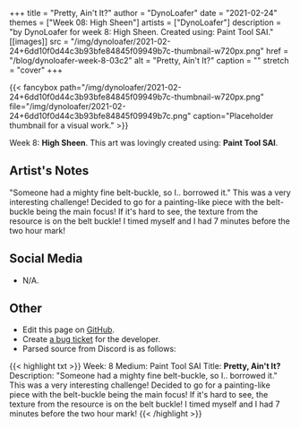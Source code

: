 +++
title =       "Pretty, Ain't It?"
author =      "DynoLoafer"
date =        "2021-02-24"
themes =      ["Week 08: High Sheen"]
artists =     ["DynoLoafer"]
description = "by DynoLoafer for week 8: High Sheen. Created using: Paint Tool SAI."
[[images]]
      src = "/img/dynoloafer/2021-02-24+6dd10f0d44c3b93bfe84845f09949b7c-thumbnail-w720px.png"
      href = "/blog/dynoloafer-week-8-03c2"
      alt = "Pretty, Ain't It?"
      caption = ""
      stretch = "cover"
+++


{{< fancybox path="/img/dynoloafer/2021-02-24+6dd10f0d44c3b93bfe84845f09949b7c-thumbnail-w720px.png" file="/img/dynoloafer/2021-02-24+6dd10f0d44c3b93bfe84845f09949b7c.png" caption="Placeholder thumbnail for a visual work." >}}


Week 8: **High Sheen**. This art was lovingly created using: **Paint Tool SAI**.

## Artist's Notes

"Someone had a mighty fine belt-buckle, so I.. borrowed it."
This was a very interesting challenge! Decided to go for a painting-like piece with the belt-buckle being the main focus! If it's hard to see, the texture from the resource is on the belt buckle! I timed myself and I had 7 minutes before the two hour mark!

## Social Media

- N/A.

## Other

- Edit this page on [GitHub](https://github.com/teaminkling/web-refresh/edit/main/content/blog/dynoloafer-week-8-03c2.md).
- Create [a bug ticket](https://github.com/teaminkling/web-refresh/issues/new?assignees=&labels=bug&template=problem-report.md&title=) for the developer.
- Parsed source from Discord is as follows:

{{< highlight txt >}}
Week: 8
Medium: Paint Tool SAI
Title: __Pretty, Ain't It?__
Description: "Someone had a mighty fine belt-buckle, so I.. borrowed it."
This was a very interesting challenge! Decided to go for a painting-like piece with the belt-buckle being the main focus! If it's hard to see, the texture from the resource is on the belt buckle! I timed myself and I had 7 minutes before the two hour mark!
{{< /highlight >}}